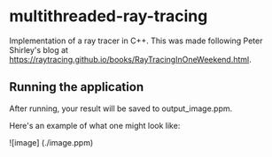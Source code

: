 # multithreaded-ray-tracing
Implementation of a ray tracer in C++. This was made following Peter Shirley's blog at https://raytracing.github.io/books/RayTracingInOneWeekend.html.

## Running the application

After running, your result will be saved to output_image.ppm. 

Here's an example of what one  might look like: 

![image] (./image.ppm)
